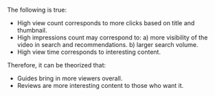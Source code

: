 The following is true:
- High view count corresponds to more clicks based on title and thumbnail.
- High impressions count may correspond to:
	a) more visibility of the video in search and recommendations.
	b) larger search volume.
- High view time corresponds to interesting content.


Therefore, it can be theorized that:
- Guides bring in more viewers overall.
- Reviews are more interesting content to those who want it.
